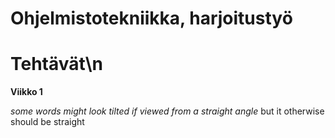 # Ohjelmistotekniikka, harjoitustyö

# Tehtävät\n

__Viikko 1__

*some words might look tilted if viewed from a straight angle*
but it otherwise should be straight

